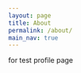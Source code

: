 ```yaml
---
layout: page
title: About
permalink: /about/
main_nav: true
---
```

for test profile page 

[centrarium]: https://github.com/bencentra/centrarium
[bencentra]: http://bencentra.com
[jekyll]: https://github.com/jekyll/jekyll
